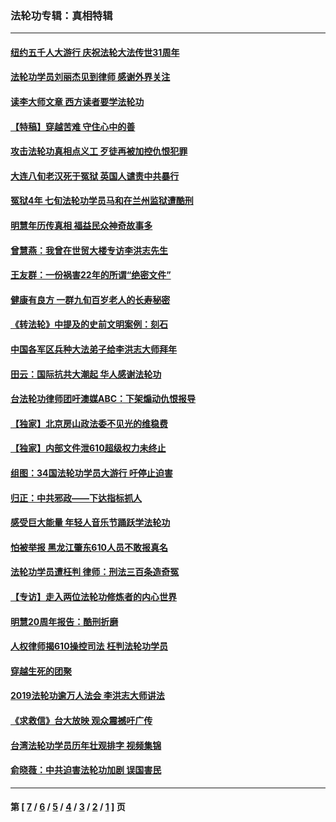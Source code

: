 ### 法轮功专辑：真相特辑
---
#### [纽约五千人大游行 庆祝法轮大法传世31周年](../../pages/nf4389/n13995110.md?07020430) 
#### [法轮功学员刘丽杰见到律师 感谢外界关注](../../pages/nf4389/n13927012.md?07020430) 
#### [读李大师文章 西方读者要学法轮功](../../pages/nf4389/n13925142.md?07020430) 
#### [【特稿】穿越苦难 守住心中的善](../../pages/nf4389/n13784979.md?07020430) 
#### [攻击法轮功真相点义工 歹徒再被加控仇恨犯罪](../../pages/nf4389/n13601019.md?07020430) 
#### [大连八旬老汉死于冤狱 英国人谴责中共暴行](../../pages/nf4389/n13480118.md?07020430) 
#### [冤狱4年 七旬法轮功学员马和在兰州监狱遭酷刑](../../pages/nf4389/n13304688.md?07020430) 
#### [明慧年历传真相 福益民众神奇故事多](../../pages/nf4389/n13294545.md?07020430) 
#### [曾慧燕：我曾在世贸大楼专访李洪志先生](../../pages/nf4389/n12898729.md?07020430) 
#### [王友群：一份祸害22年的所谓“绝密文件”](../../pages/nf4389/n12871750.md?07020430) 
#### [健康有良方 一群九旬百岁老人的长寿秘密](../../pages/nf4389/n12847475.md?07020430) 
#### [《转法轮》中提及的史前文明案例：刻石](../../pages/nf4389/n12758577.md?07020430) 
#### [中国各军区兵种大法弟子给李洪志大师拜年](../../pages/nf4389/n12750047.md?07020430) 
#### [田云：国际抗共大潮起 华人感谢法轮功](../../pages/nf4389/n12357708.md?07020430) 
#### [台法轮功律师团吁澳媒ABC：下架煽动仇恨报导](../../pages/nf4389/n12279917.md?07020430) 
#### [【独家】北京房山政法委不见光的维稳费](../../pages/nf4389/n12031979.md?07020430) 
#### [【独家】内部文件泄610超级权力未终止](../../pages/nf4389/n12023895.md?07020430) 
#### [组图：34国法轮功学员大游行 吁停止迫害](../../pages/nf4389/n11492658.md?07020430) 
#### [归正：中共邪政——下达指标抓人](../../pages/nf4389/n11474770.md?07020430) 
#### [感受巨大能量 年轻人音乐节踊跃学法轮功](../../pages/nf4389/n11441981.md?07020430) 
#### [怕被举报 黑龙江肇东610人员不敢报真名](../../pages/nf4389/n11436499.md?07020430) 
#### [法轮功学员遭枉判 律师：刑法三百条造奇冤](../../pages/nf4389/n11433943.md?07020430) 
#### [【专访】走入两位法轮功修炼者的内心世界](../../pages/nf4389/n11415623.md?07020430) 
#### [明慧20周年报告：酷刑折磨](../../pages/nf4389/n11387954.md?07020430) 
#### [人权律师揭610操控司法 枉判法轮功学员](../../pages/nf4389/n11313370.md?07020430) 
#### [穿越生死的团聚](../../pages/nf4389/n11258922.md?07020430) 
#### [2019法轮功逾万人法会 李洪志大师讲法](../../pages/nf4389/n11265303.md?07020430) 
#### [《求救信》台大放映 观众震撼吁广传](../../pages/nf4389/n10922251.md?07020430) 
#### [台湾法轮功学员历年壮观排字 视频集锦](../../pages/nf4389/n10878789.md?07020430) 
#### [俞晓薇：中共迫害法轮功加剧 误国害民](../../pages/nf4389/n10859260.md?07020430) 

---
#### 第 [ [7](./7.md?07020430) / [6](./6.md?07020430) / [5](./5.md?07020430) / [4](./4.md?07020430) / [3](./3.md?07020430) / [2](./2.md?07020430) / [1](./1.md?07020430) ] 页
